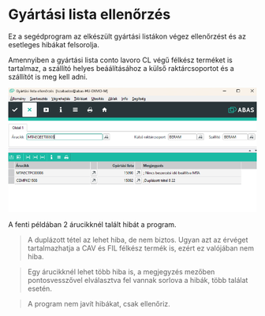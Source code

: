 # Gyártási lista ellenőrzés

Ez a segédprogram az elkészült gyártási listákon végez ellenőrzést és az esetleges hibákat felsorolja.

Amennyiben a gyártási lista conto lavoro CL végű félkész terméket is tartalmaz, a szállító helyes beáálításához a külső raktárcsoportot és a szállítót is meg kell adni.

![alt text](image-10.png)

A fenti példában 2 árucikknél talált hibát a program.

> A duplázott tétel az lehet hiba, de nem biztos. Ugyan azt az érvéget tartalmazhatja a CAV és FIL félkész termék is, ezért ez valójában nem hiba.

> Egy árucikknél lehet több hiba is, a megjegyzés mezőben pontosvesszővel elválasztva fel vannak sorlova a hibák, több találat esetén.

> A program nem javít hibákat, csak ellenőriz.